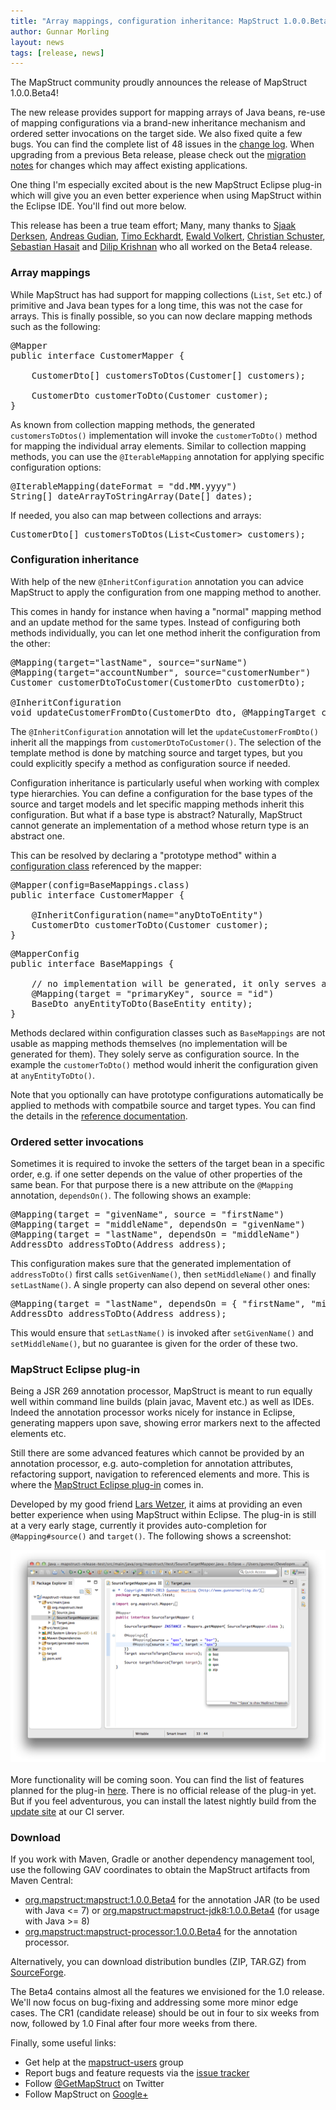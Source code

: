 ```yaml
---
title: "Array mappings, configuration inheritance: MapStruct 1.0.0.Beta4 released"
author: Gunnar Morling
layout: news
tags: [release, news]
---
```


The MapStruct community proudly announces the release of MapStruct 1.0.0.Beta4!

The new release provides support for mapping arrays of Java beans, re-use of mapping configurations via a brand-new inheritance mechanism and ordered setter invocations on the target side. We also fixed quite a few bugs. You can find the complete list of 48 issues in the [change log](https://github.com/mapstruct/mapstruct/issues?q=milestone%3A1.0.0.Beta4). When upgrading from a previous Beta release, please check out the [migration notes](https://github.com/mapstruct/mapstruct/wiki/Migration-notes) for changes which may affect existing applications.

One thing I'm especially excited about is the new MapStruct Eclipse plug-in which will give you an even better experience when using MapStruct within the Eclipse IDE. You'll find out more below.

This release has been a true team effort; Many, many thanks to [Sjaak Derksen](https://github.com/sjaakd/), [Andreas Gudian](https://github.com/agudian), [Timo Eckhardt](https://github.com/timoe), [Ewald Volkert](https://github.com/eforest), [Christian Schuster](https://github.com/chschu), [Sebastian Hasait](https://github.com/shasait) and [Dilip Krishnan](https://github.com/dilipkrish) who all worked on the Beta4 release.

### Array mappings

While MapStruct has had support for mapping collections (`List`, `Set` etc.) of primitive and Java bean types for a long time, this was not the case for arrays. This is finally possible, so you can now declare mapping methods such as the following:

<pre class="prettyprint linenums">
@Mapper
public interface CustomerMapper {

    CustomerDto[] customersToDtos(Customer[] customers);

    CustomerDto customerToDto(Customer customer);
}
</pre>

As known from collection mapping methods, the generated `customersToDtos()` implementation will invoke the `customerToDto()` method for mapping the individual array elements. Similar to collection mapping methods, you can use the `@IterableMapping` annotation for applying specific configuration options:

<pre class="prettyprint linenums">
@IterableMapping(dateFormat = "dd.MM.yyyy")
String[] dateArrayToStringArray(Date[] dates);
</pre>

If needed, you also can map between collections and arrays:

<pre class="prettyprint linenums">
CustomerDto[] customersToDtos(List&lt;Customer&gt; customers);
</pre>

### Configuration inheritance

With help of the new `@InheritConfiguration` annotation you can advice MapStruct to apply the configuration from one mapping method to another.

This comes in handy for instance when having a "normal" mapping method and an update method for the same types. Instead of configuring both methods individually, you can let one method inherit the configuration from the other:

<pre class="prettyprint linenums">
@Mapping(target="lastName", source="surName")
@Mapping(target="accountNumber", source="customerNumber")
Customer customerDtoToCustomer(CustomerDto customerDto);

@InheritConfiguration
void updateCustomerFromDto(CustomerDto dto, @MappingTarget customer);
</pre>

The `@InheritConfiguration` annotation will let the `updateCustomerFromDto()` inherit all the mappings from `customerDtoToCustomer()`. The selection of the template method is done by matching source and target types, but you could explicitly specify a method as configuration source if needed.

Configuration inheritance is particularly useful when working with complex type hierarchies. You can define a configuration for the base types of the source and target models and let specific mapping methods inherit this configuration. But what if a base type is abstract? Naturally, MapStruct cannot generate an implementation of a method whose return type is an abstract one.

This can be resolved by declaring a "prototype method" within a [configuration class](/documentation/#section-shared-config) referenced by the mapper:

<pre class="prettyprint linenums">
@Mapper(config=BaseMappings.class)
public interface CustomerMapper {

    @InheritConfiguration(name="anyDtoToEntity")
    CustomerDto customerToDto(Customer customer);
}
</pre>

<pre class="prettyprint linenums">
@MapperConfig
public interface BaseMappings {

    // no implementation will be generated, it only serves as configuration source
    @Mapping(target = "primaryKey", source = "id")
    BaseDto anyEntityToDto(BaseEntity entity);
}
</pre>

Methods declared within configuration classes such as `BaseMappings` are not usable as mapping methods themselves (no implementation will be generated for them). They solely serve as configuration source. In the example the `customerToDto()` method would inherit the configuration given at `anyEntityToDto()`.

Note that you optionally can have prototype configurations automatically be applied to methods with compatbile source and target types. You can find the details in the [reference documentation](/documentation/#section-inherit-config).

### Ordered setter invocations

Sometimes it is required to invoke the setters of the target bean in a specific order, e.g. if one setter depends on the value of other properties of the same bean. For that purpose there is a new attribute on the `@Mapping` annotation, `dependsOn()`. The following shows an example:

<pre class="prettyprint linenums">
@Mapping(target = "givenName", source = "firstName")
@Mapping(target = "middleName", dependsOn = "givenName")
@Mapping(target = "lastName", dependsOn = "middleName")
AddressDto addressToDto(Address address);
</pre>

This configuration makes sure that the generated implementation of `addressToDto()` first calls `setGivenName()`, then `setMiddleName()` and finally `setLastName()`. A single property can also depend on several other ones:

<pre class="prettyprint linenums">
@Mapping(target = "lastName", dependsOn = { "firstName", "middleName"})
AddressDto addressToDto(Address address);
</pre>

This would ensure that `setLastName()` is invoked after `setGivenName()` and `setMiddleName()`, but no guarantee is given for the order of these two.

### MapStruct Eclipse plug-in

Being a JSR 269 annotation processor, MapStruct is meant to run equally well within command line builds (plain javac, Mavent etc.) as well as IDEs. Indeed the annotation processor works nicely for instance in Eclipse, generating mappers upon save, showing error markers next to the affected elements etc.

Still there are some advanced features which cannot be provided by an annotation processor, e.g. auto-completion for annotation attributes, refactoring support, navigation to referenced elements and more. This is where the [MapStruct Eclipse plug-in](https://github.com/mapstruct/mapstruct-eclipse/) comes in.

Developed by my good friend [Lars Wetzer](https://github.com/larswetzer), it aims at providing an even better experience when using MapStruct within Eclipse. The plug-in is still at a very early stage, currently it provides auto-completion for `@Mapping#source()` and `target()`. The following shows a screenshot:

<div style="text-align:center">
    <img src="/images/mapstruct-eclipse-plugin.png" style="padding-bottom: 3px;"/>
</div>

More functionality will be coming soon. You can find the list of features planned for the plug-in [here](https://github.com/mapstruct/mapstruct-eclipse/issues). There is no official release of the plug-in yet. But if you feel adventurous, you can install the latest nightly build from the [update site](https://mapstruct.ci.cloudbees.com/job/mapstruct-eclipse/lastSuccessfulBuild/artifact/org.mapstruct.eclipse.repository/target/repository/) at our CI server.

### Download

If you work with Maven, Gradle or another dependency management tool, use the following GAV coordinates to obtain the MapStruct artifacts from Maven Central:

* [org.mapstruct:mapstruct:1.0.0.Beta4](http://search.maven.org/#artifactdetails&#124;org.mapstruct&#124;mapstruct&#124;1.0.0.Beta4&#124;jar) for the annotation JAR (to be used with Java <= 7) or [org.mapstruct:mapstruct-jdk8:1.0.0.Beta4](http://search.maven.org/#artifactdetails&#124;org.mapstruct&#124;mapstruct-jdk8&#124;1.0.0.Beta4&#124;jar) (for usage with Java >= 8)
* [org.mapstruct:mapstruct-processor:1.0.0.Beta4](http://search.maven.org/#artifactdetails&#124;org.mapstruct&#124;mapstruct-processor&#124;1.0.0.Beta4&#124;jar) for the annotation processor.

Alternatively, you can download distribution bundles (ZIP, TAR.GZ) from [SourceForge](http://sourceforge.net/projects/mapstruct/files/1.0.0.Beta4/).

The Beta4 contains almost all the features we envisioned for the 1.0 release. We'll now focus on bug-fixing and addressing some more minor edge cases. The CR1 (candidate release) should be out in four to six weeks from now, followed by 1.0 Final after four more weeks from there.

Finally, some useful links:

* Get help at the [mapstruct-users](https://groups.google.com/forum/?fromgroups#!forum/mapstruct-users) group
* Report bugs and feature requests via the [issue tracker](https://github.com/mapstruct/mapstruct/issues)
* Follow [@GetMapStruct](https://twitter.com/GetMapStruct) on Twitter
* Follow MapStruct on [Google+](https://plus.google.com/u/0/118070742567787866481/posts)
